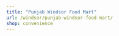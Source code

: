 ```yaml
---
title: "Punjab Windsor Food Mart"
url: /windsor/punjab-windsor-food-mart/
shop: convenience
---
```

